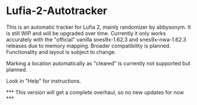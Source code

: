 # Lufia-2-Autotracker
This is an automatic tracker for Lufia 2, mainly randomizer by abbysonym. It is still WIP and will be upgraded over time. Currently it only works accurately with the "official" vanilla snes9x-1.62.3 and snes9x-nwa-1.62.3 releases due to memory mapping. Broader compatibility is planned. Functionality and layout is subject to change.

Marking a location automatically as "cleared" is currently not supported but planned.

Look in "Help" for instructions.

*** This version will get a complete overhaul, so no new updates for now ***
